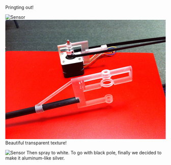 Pringting out!

![Sensor](../project_images/3D4.jpg?raw=true "Sensor")
![Sensor](../project_images/3D5.jpg?raw=true "Sensor")
Beautiful transparent texture!

![Sensor](../project_images/3D1.jpg?raw=true "Sensor")
Then spray to white.
To go with black pole, finally we decided to make it aluminum-like silver.

